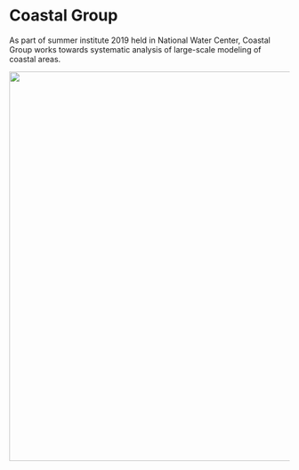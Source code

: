 # Coastal Group

As part of summer institute 2019 held in National Water Center, Coastal Group works towards systematic analysis of large-scale modeling of coastal areas.

<img src="https://github.com/taataam/SI_2019_Coastal/blob/master/group_1/codes/Gantt.png" width="700">
